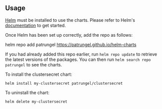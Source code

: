 ## Usage

[Helm](https://helm.sh) must be installed to use the charts.  Please refer to
Helm's [documentation](https://helm.sh/docs) to get started.

Once Helm has been set up correctly, add the repo as follows:

  helm repo add patrungel https://patrungel.github.io/helm-charts

If you had already added this repo earlier, run `helm repo update` to retrieve
the latest versions of the packages.  You can then run `helm search repo
patrungel` to see the charts.

To install the clustersecret chart:

    helm install my-clustersecret patrungel/clustersecret

To uninstall the chart:

    helm delete my-clustersecret
